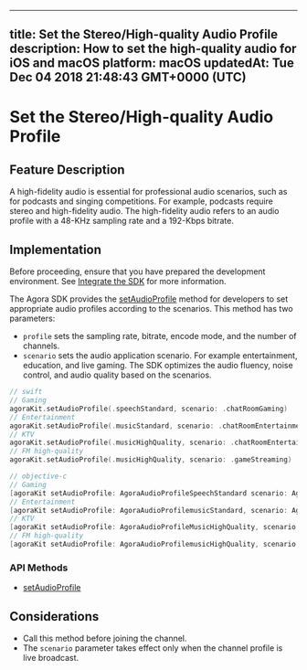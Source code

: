 
---
title: Set the Stereo/High-quality Audio Profile
description: How to set the high-quality audio for iOS and macOS
platform: macOS
updatedAt: Tue Dec 04 2018 21:48:43 GMT+0000 (UTC)
---
# Set the Stereo/High-quality Audio Profile
## Feature Description 

A high-fidelity audio is essential for professional audio scenarios, such as for podcasts and singing competitions. For example, podcasts require stereo and high-fidelity audio. The high-fidelity audio refers to an audio profile with a 48-KHz sampling rate and a 192-Kbps bitrate. 


## Implementation
Before proceeding, ensure that you have prepared the development environment. See [Integrate the SDK](../../en/Voice/mac_video.md) for more information.

The Agora SDK provides the [setAudioProfile](https://docs.agora.io/en/Voice/API%20Reference/oc/Classes/AgoraRtcEngineKit.html#//api/name/setAudioProfile:scenario:) method for developers to set appropriate audio profiles according to the scenarios. This method has two parameters:

- `profile` sets the sampling rate, bitrate, encode mode, and the number of channels.
- `scenario` sets the audio application scenario. For example entertainment, education, and live gaming. The SDK optimizes the audio fluency, noise control, and audio quality based on the scenarios.

```swift
// swift
// Gaming
agoraKit.setAudioProfile(.speechStandard, scenario: .chatRoomGaming)
// Entertainment
agoraKit.setAudioProfile(.musicStandard, scenario: .chatRoomEntertainment)
// KTV
agoraKit.setAudioProfile(.musicHighQuality, scenario: .chatRoomEntertainment)
// FM high-quality
agoraKit.setAudioProfile(.musicHighQuality, scenario: .gameStreaming)
```

```objective-c
// objective-c
// Gaming
[agoraKit setAudioProfile: AgoraAudioProfileSpeechStandard scenario: AgoraAudioScenarioChatRoomGaming];
// Entertainment
[agoraKit setAudioProfile: AgoraAudioProfilemusicStandard, scenario: AgoraAudioScenarioChatRoomEntertainment];
// KTV
[agoraKit setAudioProfile: AgoraAudioProfileMusicHighQuality, scenario: AgoraAudioScenarioChatRoomEntertainment];
// FM high-quality
[agoraKit setAudioProfile: AgoraAudioProfilemusicHighQuality, scenario: AgoraAudioScenarioGameStreaming]
```

### API Methods
- [setAudioProfile](https://docs.agora.io/en/Voice/API%20Reference/oc/Classes/AgoraRtcEngineKit.html#//api/name/setAudioProfile:scenario:)

## Considerations

- Call this method before joining the channel.
- The `scenario`  parameter takes effect only when the channel profile is live broadcast.
